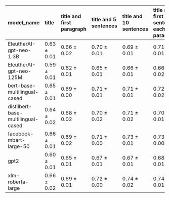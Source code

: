 | model_name                         | title           | title and first paragraph   | title and 5 sentences   | title and 10 sentences   | title and first sentence each paragraph   | raw text            |
|:-----------------------------------|:----------------|:----------------------------|:------------------------|:-------------------------|:------------------------------------------|:--------------------|
| EleutherAI-gpt-neo-1.3B            | 0.63 $\pm$ 0.01 | 0.66 $\pm$ 0.02             | 0.70 $\pm$ 0.01         | 0.69 $\pm$ 0.01          | 0.71 $\pm$ 0.01                           | 0.68 $\pm$ 0.00     |
| EleutherAI-gpt-neo-125M            | 0.59 $\pm$ 0.01 | 0.62 $\pm$ 0.01             | 0.65 $\pm$ 0.01         | 0.66 $\pm$ 0.01          | 0.66 $\pm$ 0.02                           | 0.63 $\pm$ 0.02     |
| bert-base-multilingual-cased       | 0.65 $\pm$ 0.01 | 0.69 $\pm$ 0.00             | 0.71 $\pm$ 0.01         | 0.71 $\pm$ 0.01          | 0.72 $\pm$ 0.02                           | 0.74 $\pm$ 0.01     |
| distilbert-base-multilingual-cased | 0.64 $\pm$ 0.02 | 0.68 $\pm$ 0.02             | 0.70 $\pm$ 0.02         | 0.71 $\pm$ 0.02          | 0.70 $\pm$ 0.01                           | 0.71 $\pm$ 0.01     |
| facebook-mbart-large-50            | 0.66 $\pm$ 0.01 | 0.69 $\pm$ 0.02             | 0.71 $\pm$ 0.00         | 0.73 $\pm$ 0.01          | 0.73 $\pm$ 0.00                           | 0.75 $\pm$ 0.01     |
| gpt2                               | 0.60 $\pm$ 0.01 | 0.65 $\pm$ 0.01             | 0.67 $\pm$ 0.01         | 0.67 $\pm$ 0.01          | 0.68 $\pm$ 0.01                           | 0.68 $\pm$ 0.01     |
| xlm-roberta-large                  | 0.66 $\pm$ 0.02 | 0.69 $\pm$ 0.01             | 0.72 $\pm$ 0.00         | 0.74 $\pm$ 0.02          | 0.74 $\pm$ 0.01                           | **0.76 $\pm$ 0.01** |